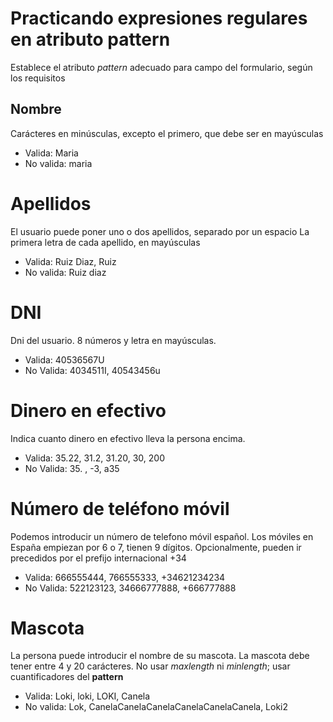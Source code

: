 # Practicando expresiones regulares en atributo pattern

Establece el atributo _pattern_ adecuado para campo del formulario, según los requisitos

## Nombre

Carácteres en minúsculas, excepto el primero, que debe ser en mayúsculas

* Valida: Maria
* No valida: maria
  
# Apellidos

El usuario puede poner uno o dos apellidos, separado por un espacio
La primera letra de cada apellido, en mayúsculas

* Valida: Ruiz Diaz, Ruiz
* No valida: Ruiz diaz

# DNI

Dni del usuario. 8 números y letra en mayúsculas.

* Valida: 40536567U
* No Valida: 4034511I, 40543456u

# Dinero en efectivo

Indica cuanto dinero en efectivo lleva la persona encima.

* Valida: 35.22, 31.2, 31.20, 30, 200
* No Valida: 35. , -3, a35

# Número de teléfono móvil

Podemos introducir un número de telefono móvil español. 
Los móviles en España empiezan por 6 o 7, tienen 9 dígitos.
Opcionalmente, pueden ir precedidos por el prefijo internacional +34

* Valida: 666555444, 766555333, +34621234234
* No Valida: 522123123, 34666777888, +666777888

# Mascota

La persona puede introducir el nombre de su mascota.
La mascota debe tener entre 4 y 20 carácteres. No usar _maxlength_ ni
_minlength_; usar cuantificadores del __pattern__

* Valida: Loki, loki, LOKI, Canela
* No valida: Lok, CanelaCanelaCanelaCanelaCanelaCanela, Loki2
